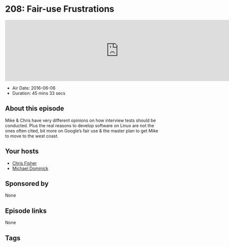 # 208: Fair-use Frustrations

<iframe src="https://player.fireside.fm/v2/MLf2ZzhC+9n1e3A1X?theme=dark" width="740" height="200" frameborder="0" scrolling="no"></iframe>

* Air Date: 2016-06-06
* Duration: 45 mins 33 secs

## About this episode

Mike & Chris have very different opinions on how interview tests should be conducted. Plus the real reasons to develop software on Linux are not the ones often cited, bit more on Google’s fair use & the master plan to get Mike to move to the west coast.

## Your hosts
* [Chris Fisher](https://coder.show/hosts/chrislas)
* [Michael Dominick](https://coder.show/hosts/michael)

## Sponsored by

None



## Episode links

None



## Tags

